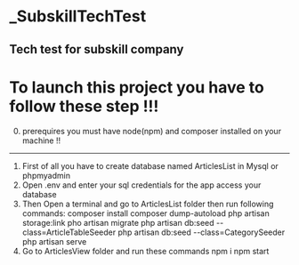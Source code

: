 # _SubskillTechTest
Tech test for subskill company
-------------------------------------
# To launch this project you have to follow these step !!!
0. prerequires you must have node(npm) and composer installed on your machine !!
-------------------------------------
1. First of all you have to create database named ArticlesList in Mysql or phpmyadmin
2. Open .env and enter your sql credentials for the app access your database
3. Then Open a terminal and go to ArticlesList folder then run following commands:
    composer install
    composer dump-autoload
    php artisan storage:link
    pho artisan migrate
    php artisan db:seed --class=ArticleTableSeeder
    php artisan db:seed --class=CategorySeeder
    php artisan serve
4. Go to ArticlesView folder and run these commands
    npm i
    npm start

 
